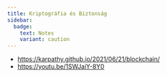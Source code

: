```yaml
---
title: Kriptográfia és Biztonság
sidebar:
  badge:
    text: Notes
    variant: caution
---
```


- <https://karpathy.github.io/2021/06/21/blockchain/>
- <https://youtu.be/1SWJaiY-8Y0>
